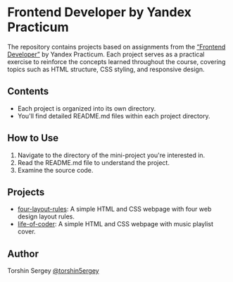 # Frontend Developer by Yandex Practicum

The repository contains projects based on assignments from the [“Frontend Developer”](https://practicum.yandex.ru/frontend-developer/) by Yandex Practicum. Each project serves as a practical exercise to reinforce the concepts learned throughout the course, covering topics such as HTML structure, CSS styling, and responsive design.

## Contents

- Each project is organized into its own directory.
- You'll find detailed README.md files within each project directory.

## How to Use

1. Navigate to the directory of the mini-project you're interested in.
2. Read the README.md file to understand the project.
3. Examine the source code.

## Projects
- [four-layout-rules](./four-layout-rules): A simple HTML and CSS webpage with four web design layout rules.
- [life-of-coder](./life-of-coder): A simple HTML and CSS webpage with music playlist cover.

## Author

Torshin Sergey [@torshin5ergey](https://github.com/torshin5ergey)
